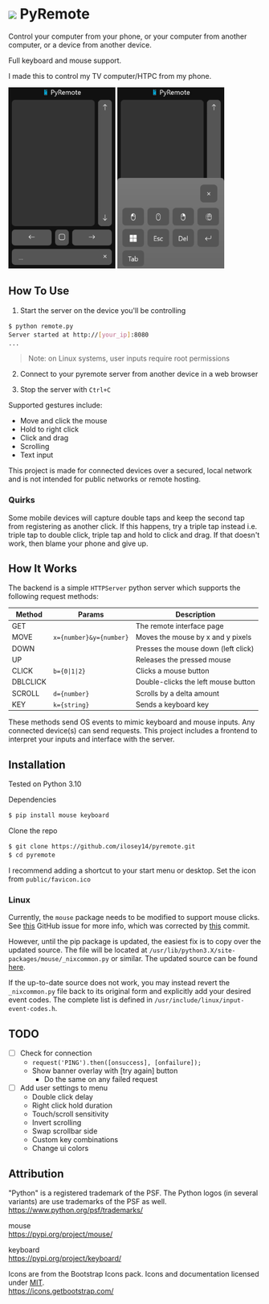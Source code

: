 # <img src="public/favicon.ico" height="32"> PyRemote

Control your computer from your phone,
or your computer from another computer,
or a device from another device.

Full keyboard and mouse support.

I made this to control my TV computer/HTPC from my phone.

![ui screenshot](img/ui.png)
![ui menu screenshot](img/ui-menu.png)

## How To Use

1. Start the server on the device you'll be controlling

```bash
$ python remote.py
Server started at http://[your_ip]:8080
...
```

> Note: on Linux systems, user inputs require root permissions

2. Connect to your pyremote server from another device in a web browser

3. Stop the server with `Ctrl+C`

Supported gestures include:
- Move and click the mouse
- Hold to right click
- Click and drag
- Scrolling
- Text input

This project is made for connected devices over a secured, local network
and is not intended for public networks or remote hosting.

### Quirks

Some mobile devices will capture double taps and keep the second tap from
registering as another click. If this happens, try a triple tap instead
i.e. triple tap to double click, triple tap and hold to click and drag.
If that doesn't work, then blame your phone and give up.

## How It Works

The backend is a simple `HTTPServer` python server which supports
the following request methods:

| Method   | Params                  | Description                         |
| -------- | ----------------------- | ----------------------------------- |
| GET      |                         | The remote interface page           |
| MOVE     | `x={number}&y={number}` | Moves the mouse by x and y pixels   |
| DOWN     |                         | Presses the mouse down (left click) |
| UP       |                         | Releases the pressed mouse          |
| CLICK    | `b={0\|1\|2}`           | Clicks a mouse button               |
| DBLCLICK |                         | Double-clicks the left mouse button |
| SCROLL   | `d={number}`            | Scrolls by a delta amount           |
| KEY      | `k={string}`            | Sends a keyboard key                |

These methods send OS events to mimic keyboard and mouse inputs.
Any connected device(s) can send requests.
This project includes a frontend to interpret your inputs and interface with the server.

## Installation

Tested on Python 3.10

Dependencies

```bash
$ pip install mouse keyboard
```

Clone the repo

```bash
$ git clone https://github.com/ilosey14/pyremote.git
$ cd pyremote
```

I recommend adding a shortcut to your start menu or desktop.
Set the icon from `public/favicon.ico`

### Linux

Currently, the `mouse` package needs to be modified to support mouse clicks.
See <a href="https://github.com/boppreh/mouse/issues/37" target="_blank">this</a> GitHub issue for more info,
which was corrected by <a href="https://github.com/boppreh/mouse/commit/9c5630f0d9d6f4f76cf56291ce3f864e87ad1105" target="_blank">this</a> commit.

However, until the pip package is updated, the easiest fix is to copy over the updated source.
The file will be located at `/usr/lib/python3.X/site-packages/mouse/_nixcommon.py` or similar.
The updated source can be found <a href="https://raw.githubusercontent.com/boppreh/mouse/9c5630f0d9d6f4f76cf56291ce3f864e87ad1105/mouse/_nixcommon.py" target="_blank">here</a>.

If the up-to-date source does not work, you may instead revert the `_nixcommon.py` file back to its original form and explicitly add your desired event codes.
The complete list is defined in `/usr/include/linux/input-event-codes.h`.

## TODO

- [ ] Check for connection
  - `request('PING').then([onsuccess], [onfailure]);`
  - Show banner overlay with [try again] button
    - Do the same on any failed request
- [ ] Add user settings to menu
  - Double click delay
  - Right click hold duration
  - Touch/scroll sensitivity
  - Invert scrolling
  - Swap scrollbar side
  - Custom key combinations
  - Change ui colors

## Attribution

"Python" is a registered trademark of the PSF.
The Python logos (in several variants) are use trademarks of the PSF as well.
<br>
https://www.python.org/psf/trademarks/

mouse
<br>
https://pypi.org/project/mouse/

keyboard
<br>
https://pypi.org/project/keyboard/

Icons are from the Bootstrap Icons pack.
Icons and documentation licensed under [MIT](https://github.com/twbs/icons/blob/main/LICENSE.md).
<br>
https://icons.getbootstrap.com/